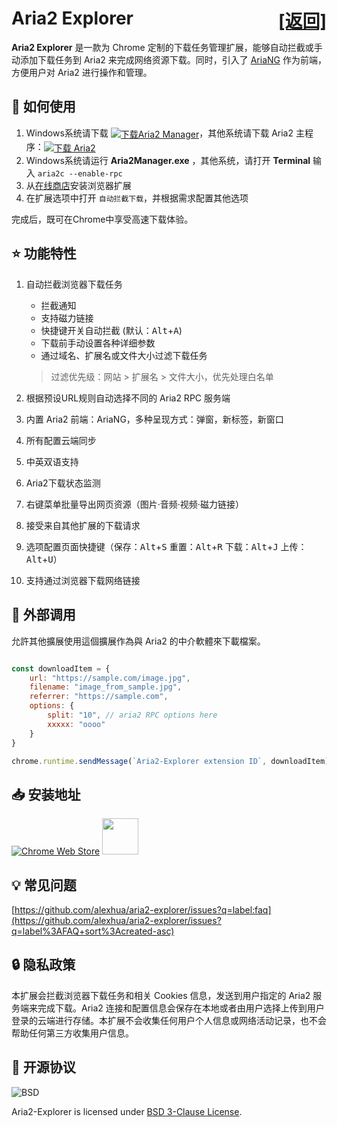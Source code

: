 # Aria2 Explorer <span style="float:right">[[返回]](README.md)</span>

**Aria2 Explorer** 是一款为 Chrome 定制的下载任务管理扩展，能够自动拦截或手动添加下载任务到 Aria2 来完成网络资源下载。同时，引入了 [AriaNG](https://www.github.com/mayswind/AriaNg/) 作为前端，方便用户对 Aria2 进行操作和管理。

## 📑 如何使用

1. Windows系统请下载 <span style="vertical-align:middle;">[![下载Aria2 Manager](https://img.shields.io/github/downloads/alexhua/aria2-manager/total?color=blue&label=Aria2%20Manager)](https://github.com/alexhua/aria2-manager/)</span>，其他系统请下载 Aria2 主程序：<span style="vertical-align:middle;">[![下载 Aria2](https://img.shields.io/github/downloads/aria2/aria2/total?color=blue&label=Aria2)](https://github.com/aria2/aria2/releases)</span>
2. Windows系统请运行 **Aria2Manager.exe** ，其他系统，请打开 **Terminal** 输入 `aria2c --enable-rpc`
3. 从[在线商店](#-安装地址)安装浏览器扩展
4. 在扩展选项中打开 `自动拦截下载`，并根据需求配置其他选项

完成后，既可在Chrome中享受高速下载体验。

## ⭐ 功能特性

1. 自动拦截浏览器下载任务

    - 拦截通知
    - 支持磁力链接
    - 快捷键开关自动拦截 (默认：<kbd>Alt</kbd>+<kbd>A</kbd>)
    - 下载前手动设置各种详细参数
    - 通过域名、扩展名或文件大小过滤下载任务
    > 过滤优先级：网站 > 扩展名 > 文件大小，优先处理白名单

2. 根据预设URL规则自动选择不同的 Aria2 RPC 服务端

3. 内置 Aria2 前端：AriaNG，多种呈现方式：弹窗，新标签，新窗口

4. 所有配置云端同步

5. 中英双语支持

6. Aria2下载状态监测

7. 右键菜单批量导出网页资源（图片·音频·视频·磁力链接）

8. 接受来自其他扩展的下载请求

9. 选项配置页面快捷键（保存：<kbd>Alt</kbd>+<kbd>S</kbd> 重置：<kbd>Alt</kbd>+<kbd>R</kbd> 下载：<kbd>Alt</kbd>+<kbd>J</kbd> 上传：<kbd>Alt</kbd>+<kbd>U</kbd>）

10. 支持通过浏览器下载网络链接

## 🧩 外部调用

允許其他擴展使用這個擴展作為與 Aria2 的中介軟體來下載檔案。  

```js

const downloadItem = {
    url: "https://sample.com/image.jpg",
    filename: "image_from_sample.jpg",
    referrer: "https://sample.com",
    options: { 
        split: "10", // aria2 RPC options here
        xxxxx: "oooo"
    }
}

chrome.runtime.sendMessage(`Aria2-Explorer extension ID`, downloadItem)

```

## 📥 安装地址

[![Chrome Web Store](https://storage.googleapis.com/chrome-gcs-uploader.appspot.com/image/WlD8wC6g8khYWPJUsQceQkhXSlv1/UV4C4ybeBTsZt43U4xis.png)](https://chrome.google.com/webstore/detail/mpkodccbngfoacfalldjimigbofkhgjn "Aria2 Explorer")
[<img src="https://developer.microsoft.com/en-us/store/badges/images/English_get-it-from-MS.png" height=58 >](https://microsoftedge.microsoft.com/addons/detail/jjfgljkjddpcpfapejfkelkbjbehagbh "Aria2 Explorer")

## 💡 常见问题

[https://github.com/alexhua/aria2-explorer/issues?q=label:faq](https://github.com/alexhua/aria2-explorer/issues?q=label%3AFAQ+sort%3Acreated-asc)

## 🔒 隐私政策

本扩展会拦截浏览器下载任务和相关 Cookies 信息，发送到用户指定的 Aria2 服务端来完成下载。Aria2 连接和配置信息会保存在本地或者由用户选择上传到用户登录的云端进行存储。本扩展不会收集任何用户个人信息或网络活动记录，也不会帮助任何第三方收集用户信息。

## 📜 开源协议

![BSD](https://i0.wp.com/opensource.org/wp-content/uploads/2006/07/OSI_Approved_License.png?w=90&ssl=1)

Aria2-Explorer is licensed under [BSD 3-Clause License](https://opensource.org/license/bsd-3-clause/).
